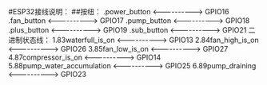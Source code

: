#ESP32接线说明：
##按纽：
    .power_button <----------> GPIO16
    .fan_button   <----------> GPIO17
    .pump_button  <----------> GPIO18
    .plus_button  <----------> GPIO19
    .sub_button   <----------> GPIO21
二进制状态线：
    1.83waterfull_is_on <----------> GPIO13
    2.84fan_high_is_on  <----------> GPIO26
    3.85fan_low_is_on   <----------> GPIO27
    4.87compressor_is_on <----------> GPIO14
    5.88pump_water_accumulation <----------> GPIO25
    6.89pump_draining <----------> GPIO23
